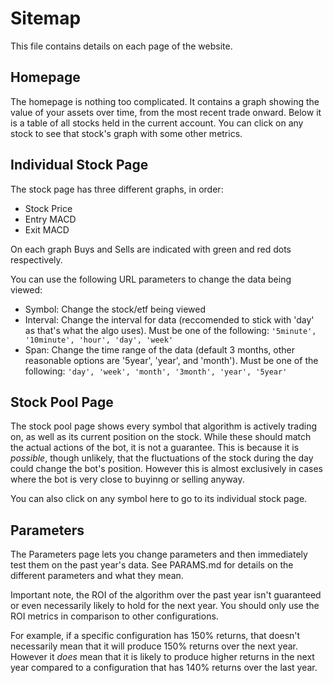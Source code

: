 # Sitemap
This file contains details on each page of the website.

## Homepage
The homepage is nothing too complicated. It contains a graph showing the value of your assets over time, from the most recent trade onward. Below it is a table of all stocks held in the current account. You can click on any stock to see that stock's graph with some other metrics.

## Individual Stock Page
The stock page has three different graphs, in order:
- Stock Price
- Entry MACD
- Exit MACD

On each graph Buys and Sells are indicated with green and red dots respectively. 

You can use the following URL parameters to change the data being viewed:
- Symbol: Change the stock/etf being viewed
- Interval: Change the interval for data (reccomended to stick with 'day' as that's what the algo uses). Must be one of the following: `'5minute', '10minute', 'hour', 'day', 'week'`
- Span: Change the time range of the data (default 3 months, other reasonable options are '5year', 'year', and 'month'). Must be one of the following: `'day', 'week', 'month', '3month', 'year', '5year'`

## Stock Pool Page
The stock pool page shows every symbol that algorithm is actively trading on, as well as its current position on the stock. While these should match the actual actions of the bot, it is not a guarantee. This is because it is *possible*, though unlikely, that the fluctuations of the stock during the day could change the bot's position. However this is almost exclusively in cases where the bot is very close to buyinng or selling anyway.

You can also click on any symbol here to go to its individual stock page.

## Parameters
The Parameters page lets you change parameters and then immediately test them on the past year's data. See PARAMS.md for details on the different parameters and what they mean.

Important note, the ROI of the algorithm over the past year isn't guaranteed or even necessarily likely to hold for the next year. You should only use the ROI metrics in comparison to other configurations. 

For example, if a specific configuration has 150% returns, that doesn't necessarily mean that it will produce 150% returns over the next year. However it *does* mean that it is likely to produce higher returns in the next year compared to a configuration that has 140% returns over the last year.